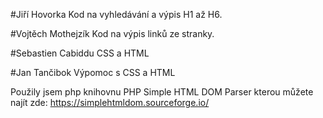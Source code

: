 #Jiří Hovorka
Kod na vyhledávání a výpis H1 až H6.

#Vojtěch Mothejzík
Kod na výpis linků ze stranky.

#Sebastien Cabiddu
CSS a HTML

#Jan Tančibok
Výpomoc s CSS a HTML


Použily jsem php knihovnu PHP Simple HTML DOM Parser kterou můžete najít zde: https://simplehtmldom.sourceforge.io/

